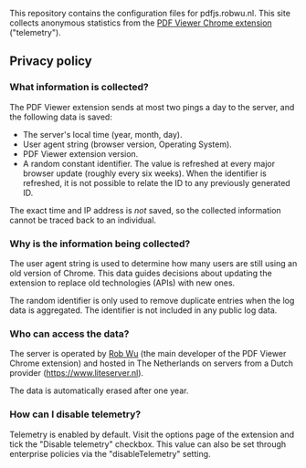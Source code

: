 This repository contains the configuration files for pdfjs.robwu.nl. This site
collects anonymous statistics from the [PDF Viewer Chrome extension](https://github.com/mozilla/pdf.js/wiki/PDF-Viewer-%28Chrome-extension%29)
("telemetry").

## Privacy policy

### What information is collected?

The PDF Viewer extension sends at most two pings a day to the server,
and the following data is saved:

- The server's local time (year, month, day).
- User agent string (browser version, Operating System).
- PDF Viewer extension version.
- A random constant identifier. The value is refreshed at every major browser
  update (roughly every six weeks). When the identifier is refreshed, it is not
  possible to relate the ID to any previously generated ID.

The exact time and IP address is *not* saved, so the collected information
cannot be traced back to an individual.


### Why is the information being collected?

The user agent string is used to determine how many users are still using an
old version of Chrome. This data guides decisions about updating the extension
to replace old technologies (APIs) with new ones.

The random identifier is only used to remove duplicate entries when the log data
is aggregated. The identifier is not included in any public log data.


### Who can access the data?

The server is operated by [Rob Wu](https://robwu.nl) (the main developer of the
PDF Viewer Chrome extension) and hosted in The Netherlands on servers from a
Dutch provider (https://www.liteserver.nl).

The data is automatically erased after one year.


### How can I disable telemetry?

Telemetry is enabled by default. Visit the options page of the extension and
tick the "Disable telemetry" checkbox. This value can also be set through
enterprise policies via the "disableTelemetry" setting.
